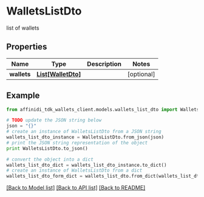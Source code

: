 # WalletsListDto

list of wallets

## Properties

| Name        | Type                                | Description | Notes      |
| ----------- | ----------------------------------- | ----------- | ---------- |
| **wallets** | [**List[WalletDto]**](WalletDto.md) |             | [optional] |

## Example

```python
from affinidi_tdk_wallets_client.models.wallets_list_dto import WalletsListDto

# TODO update the JSON string below
json = "{}"
# create an instance of WalletsListDto from a JSON string
wallets_list_dto_instance = WalletsListDto.from_json(json)
# print the JSON string representation of the object
print WalletsListDto.to_json()

# convert the object into a dict
wallets_list_dto_dict = wallets_list_dto_instance.to_dict()
# create an instance of WalletsListDto from a dict
wallets_list_dto_form_dict = wallets_list_dto.from_dict(wallets_list_dto_dict)
```

[[Back to Model list]](../README.md#documentation-for-models) [[Back to API list]](../README.md#documentation-for-api-endpoints) [[Back to README]](../README.md)
